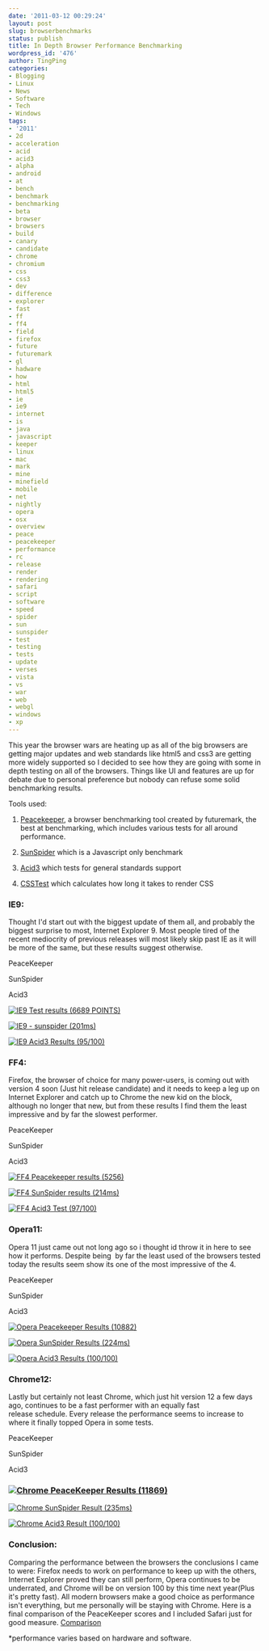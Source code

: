 ```yaml
---
date: '2011-03-12 00:29:24'
layout: post
slug: browserbenchmarks
status: publish
title: In Depth Browser Performance Benchmarking
wordpress_id: '476'
author: TingPing
categories:
- Blogging
- Linux
- News
- Software
- Tech
- Windows
tags:
- '2011'
- 2d
- acceleration
- acid
- acid3
- alpha
- android
- at
- bench
- benchmark
- benchmarking
- beta
- browser
- browsers
- build
- canary
- candidate
- chrome
- chromium
- css
- css3
- dev
- difference
- explorer
- fast
- ff
- ff4
- field
- firefox
- future
- futuremark
- gl
- hadware
- how
- html
- html5
- ie
- ie9
- internet
- is
- java
- javascript
- keeper
- linux
- mac
- mark
- mine
- minefield
- mobile
- net
- nightly
- opera
- osx
- overview
- peace
- peacekeeper
- performance
- rc
- release
- render
- rendering
- safari
- script
- software
- speed
- spider
- sun
- sunspider
- test
- testing
- tests
- update
- verses
- vista
- vs
- war
- web
- webgl
- windows
- xp
---
```


This year the browser wars are heating up as all of the big browsers are getting major updates and web standards like html5 and css3 are getting more widely supported so I decided to see how they are going with some in depth testing on all of the browsers. Things like UI and features are up for debate due to personal preference but nobody can refuse some solid benchmarking results.

Tools used:



	
  1. [Peacekeeper](http://futuremark.com/peacekeeper), a browser benchmarking tool created by futuremark, the best at benchmarking, which includes various tests for all around performance.

	
  2. [SunSpider](https://www.webkit.org/perf/sunspider/sunspider.html) which is a Javascript only benchmark

	
  3. [Acid3](http://www.acid3.org/) which tests for general standards support

	
  4. [CSSTest](http://www.howtocreate.co.uk/csstest.html) which calculates how long it takes to render CSS








### IE9:




Thought I'd start out with the biggest update of them all, and probably the biggest surprise to most, Internet Explorer 9. Most people tired of the recent mediocrity of previous releases will most likely skip past IE as it will be more of the same, but these results suggest otherwise.














PeaceKeeper


SunSpider


Acid3






[![IE9 Test results (6689 POINTS)](http://asininetech.com/wp-content/uploads/2011/03/Screenshot-2011-03-11-at-09.57.22-150x150.png) ](http://asininetech.com/wp-content/uploads/2011/03/Screenshot-2011-03-11-at-09.57.22.png)


[![IE9 - sunspider (201ms)](http://asininetech.com/wp-content/uploads/2011/03/Screenshot-2011-03-11-at-10.05.38-150x150.png) ](http://asininetech.com/wp-content/uploads/2011/03/Screenshot-2011-03-11-at-10.05.38.png)


[![IE9 Acid3 Results (95/100)](http://asininetech.com/wp-content/uploads/2011/03/Screenshot-2011-03-11-at-10.08.58-150x150.png) ](http://asininetech.com/wp-content/uploads/2011/03/Screenshot-2011-03-11-at-10.08.58.png)













### FF4:




Firefox, the browser of choice for many power-users, is coming out with version 4 soon (Just hit release candidate) and it needs to keep a leg up on Internet Explorer and catch up to Chrome the new kid on the block, although no longer that new, but from these results I find them the least impressive and by far the slowest performer.














PeaceKeeper


SunSpider


Acid3






[![FF4 Peacekeeper results (5256)](http://asininetech.com/wp-content/uploads/2011/03/Screenshot-2011-03-11-at-10.27.07-150x150.png)](http://asininetech.com/wp-content/uploads/2011/03/Screenshot-2011-03-11-at-10.27.07.png)


[![FF4 SunSpider results (214ms)](http://asininetech.com/wp-content/uploads/2011/03/Screenshot-2011-03-11-at-10.28.31-150x150.png)](http://asininetech.com/wp-content/uploads/2011/03/Screenshot-2011-03-11-at-10.28.31.png)


[![FF4 Acid3 Test (97/100)](http://asininetech.com/wp-content/uploads/2011/03/Screenshot-2011-03-11-at-10.29.55-150x150.png)](http://asininetech.com/wp-content/uploads/2011/03/Screenshot-2011-03-11-at-10.29.55.png)













### Opera11:




Opera 11 just came out not long ago so i thought id throw it in here to see how it performs. Despite being  by far the least used of the browsers tested today the results seem show its one of the most impressive of the 4.














PeaceKeeper


SunSpider


Acid3






[![Opera Peacekeeper Results (10882)](http://asininetech.com/wp-content/uploads/2011/03/Screenshot-2011-03-11-at-11.11.06-150x150.png)](http://asininetech.com/wp-content/uploads/2011/03/Screenshot-2011-03-11-at-11.11.06.png)


[![Opera SunSpider Results (224ms)](http://asininetech.com/wp-content/uploads/2011/03/Screenshot-2011-03-11-at-11.12.27-150x150.png)](http://asininetech.com/wp-content/uploads/2011/03/Screenshot-2011-03-11-at-11.12.27.png)


[![Opera Acid3 Results (100/100)](http://asininetech.com/wp-content/uploads/2011/03/Screenshot-2011-03-11-at-11.12.46-150x150.png)](http://asininetech.com/wp-content/uploads/2011/03/Screenshot-2011-03-11-at-11.12.46.png)













### Chrome12:




Lastly but certainly not least Chrome, which just hit version 12 a few days ago, continues to be a fast performer with an equally fast release schedule. Every release the performance seems to increase to where it finally topped Opera in some tests.














PeaceKeeper


SunSpider


Acid3









### [![Chrome PeaceKeeper Results (11869)](http://asininetech.com/wp-content/uploads/2011/03/Screenshot-2011-03-11-at-11.51.56-150x150.png)](http://asininetech.com/wp-content/uploads/2011/03/Screenshot-2011-03-11-at-11.51.56.png)





[![Chrome SunSpider Result (235ms)](http://asininetech.com/wp-content/uploads/2011/03/Screenshot-2011-03-11-at-11.50.38-150x150.png)](http://asininetech.com/wp-content/uploads/2011/03/Screenshot-2011-03-11-at-11.50.38.png)


[![Chrome Acid3 Result (100/100)](http://asininetech.com/wp-content/uploads/2011/03/Screenshot-2011-03-11-at-11.29.08-150x150.png)](http://asininetech.com/wp-content/uploads/2011/03/Screenshot-2011-03-11-at-11.29.08.png)













### Conclusion:




Comparing the performance between the browsers the conclusions I came to were: Firefox needs to work on performance to keep up with the others, Internet Explorer proved they can still perform, Opera continues to be underrated, and Chrome will be on version 100 by this time next year(Plus it's pretty fast). All modern browsers make a good choice as performance isn't everything, but me personally will be staying with Chrome. Here is a final comparison of the PeaceKeeper scores and I included Safari just for good measure. [Comparison](http://asininetech.com/?attachment_id=515)









*performance varies based on hardware and software.

